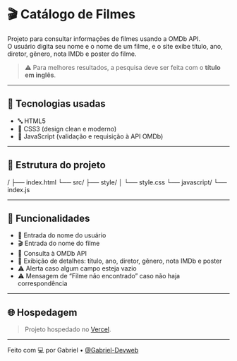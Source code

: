 # 🎬 Catálogo de Filmes

Projeto para consultar informações de filmes usando a OMDb API.  
O usuário digita seu nome e o nome de um filme, e o site exibe título, ano, diretor, gênero, nota IMDb e poster do filme.  
> ⚠️ Para melhores resultados, a pesquisa deve ser feita com o **título em inglês**.

---

## 🚀 Tecnologias usadas

- 🔤 HTML5  
- 🎨 CSS3 (design clean e moderno)  
- 🧩 JavaScript (validação e requisição à API OMDb)  

---

## 📐 Estrutura do projeto

/ ├── index.html └── src/ ├── style/ │   └── style.css └── javascript/ └── index.js

---

## 🎯 Funcionalidades

- 👤 Entrada do nome do usuário  
- 🎬 Entrada do nome do filme  
- 🔎 Consulta à OMDb API  
- 📝 Exibição de detalhes: título, ano, diretor, gênero, nota IMDb e poster  
- ⚠️ Alerta caso algum campo esteja vazio  
- ⚠️ Mensagem de “Filme não encontrado” caso não haja correspondência  

---

## 🌐 Hospedagem

> Projeto hospedado no [Vercel](https://catalogofilmess.vercel.app/).

---

Feito com 💻 por Gabriel • [@Gabriel-Devweb](https://github.com/Gabriel-Devweb)
